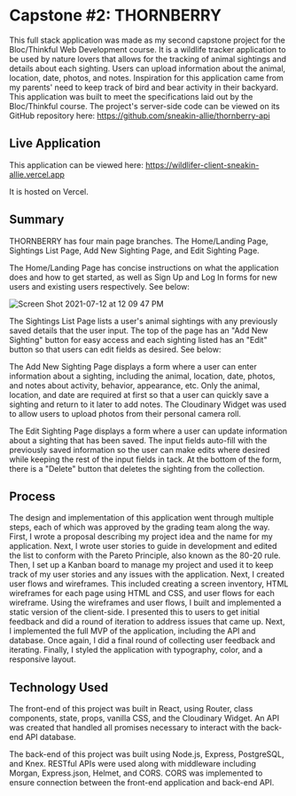# Capstone #2: THORNBERRY

This full stack application was made as my second capstone project for the Bloc/Thinkful Web Development course. It is a wildlife tracker application to be used by nature lovers that allows for the tracking of animal sightings and details about each sighting. Users can upload information about the animal, location, date, photos, and notes. Inspiration for this application came from my parents' need to keep track of bird and bear activity in their backyard. This application was built to meet the specifications laid out by the Bloc/Thinkful course. The project's server-side code can be viewed on its GitHub repository here: https://github.com/sneakin-allie/thornberry-api

## Live Application

This application can be viewed here:  https://wildlifer-client-sneakin-allie.vercel.app

It is hosted on Vercel.

## Summary

THORNBERRY has four main page branches. The Home/Landing Page, Sightings List Page, Add New Sighting Page, and Edit Sighting Page.

The Home/Landing Page has concise instructions on what the application does and how to get started, as well as Sign Up and Log In forms for new users and existing users respectively. See below:

![Screen Shot 2021-07-12 at 12 09 47 PM](https://user-images.githubusercontent.com/68669789/125321473-b8878780-e30a-11eb-86c4-75c081e614bc.png)

The Sightings List Page lists a user's animal sightings with any previously saved details that the user input. The top of the page has an "Add New Sighting" button for easy access and each sighting listed has an "Edit" button so that users can edit fields as desired. See below:



The Add New Sighting Page displays a form where a user can enter information about a sighting, including the animal, location, date, photos, and notes about activity, behavior, appearance, etc. Only the animal, location, and date are required at first so that a user can quickly save a sighting and return to it later to add notes. The Cloudinary Widget was used to allow users to upload photos from their personal camera roll.

The Edit Sighting Page displays a form where a user can update information about a sighting that has been saved. The input fields auto-fill with the previously saved information so the user can make edits where desired while keeping the rest of the input fields in tack. At the bottom of the form, there is a "Delete" button that deletes the sighting from the collection.

## Process

The design and implementation of this application went through multiple steps, each of which was approved by the grading team along the way. First, I wrote a proposal describing my project idea and the name for my application. Next, I wrote user stories to guide in development and edited the list to conform with the Pareto Principle, also known as the 80-20 rule. Then, I set up a Kanban board to manage my project and used it to keep track of my user stories and any issues with the application. Next, I created user flows and wireframes. This included creating a screen inventory, HTML wireframes for each page using HTML and CSS, and user flows for each wireframe. Using the wireframes and user flows, I built and implemented a static version of the client-side. I presented this to users to get initial feedback and did a round of iteration to address issues that came up. Next, I implemented the full MVP of the application, including the API and database. Once again, I did a final round of collecting user feedback and iterating. Finally, I styled the application with typography, color, and a responsive layout.

## Technology Used

The front-end of this project was built in React, using Router, class components, state, props, vanilla CSS, and the Cloudinary Widget. An API was created that handled all promises necessary to interact with the back-end API database.

The back-end of this project was built using Node.js, Express, PostgreSQL, and Knex. RESTful APIs were used along with middleware including Morgan, Express.json, Helmet, and CORS. CORS was implemented to ensure connection between the front-end application and back-end API.
